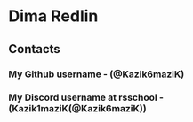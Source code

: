 # Dima Redlin
## Contacts
### My Github username - (@Kazik6maziK)
### My Discord username at rsschool - (Kazik1maziK(@Kazik6maziK))